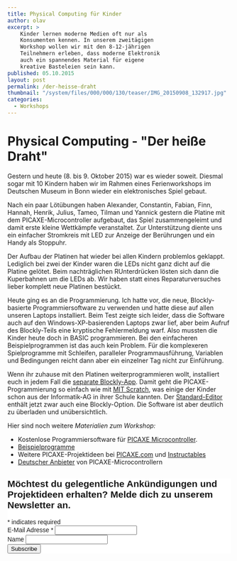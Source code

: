 ```yaml
---
title: Physical Computing für Kinder
author: olav
excerpt: >
    Kinder lernen moderne Medien oft nur als
    Konsumenten kennen. In unserem zweitägigen
    Workshop wollen wir mit den 8-12-jährigen
    Teilnehmern erleben, dass moderne Elektronik
    auch ein spannendes Material für eigene
    kreative Basteleien sein kann.
published: 05.10.2015
layout: post
permalink: /der-heisse-draht
thumbnail: "/system/files/000/000/130/teaser/IMG_20150908_132917.jpg"
categories:
  - Workshops
---
```

# Physical Computing - "Der heiße Draht"

Gestern und heute (8. bis 9. Oktober 2015) war es wieder soweit. Diesmal sogar mit 10 Kindern haben wir im Rahmen eines Ferienworkshops im Deutschen Museum in Bonn wieder ein elektronisches Spiel gebaut.

Nach ein paar Lötübungen haben Alexander, Constantin, Fabian, Finn, Hannah, Henrik, Julius, Tameo, Tilman und Yannick gestern die Platine mit dem PICAXE-Microcontroller aufgebaut, das Spiel zusammengeleimt und damit erste kleine Wettkämpfe veranstaltet. Zur Unterstützung diente uns ein einfacher Stromkreis mit LED zur Anzeige der Berührungen und ein Handy als Stoppuhr.

Der Aufbau der Platinen hat wieder bei allen Kindern problemlos geklappt. Lediglich bei zwei der Kinder waren die LEDs nicht ganz dicht auf die Platine gelötet. Beim nachträglichen RUnterdrücken lösten sich dann die Kuperbahnen um die LEDs ab. Wir haben statt eines Reparaturversuches lieber komplett neue  Platinen bestückt.

Heute ging es an die Programmierung. Ich hatte vor, die neue, Blockly-basierte Programmiersoftware zu verwenden und hatte diese auf allen unseren Laptops installiert. Beim Test zeigte sich leider, dass die Software auch auf den Windows-XP-basierenden Laptops zwar lief, aber beim Aufruf des Blockly-Teils eine kryptische Fehlermeldung warf. Also mussten die Kinder heute doch in BASIC programmieren. Bei den einfacheren Beispielprogrammen ist das auch kein Problem. Für die komplexeren Spielprogramme mit Schleifen, paralleler Programmausführung, Variablen und Bedingungen reicht dann aber ein einzelner Tag nicht zur Einführung.

Wenn ihr zuhause mit den Platinen weiterprogrammieren wollt, installiert euch in jedem Fall die [separate Blockly-App](http://www.picaxe.com/Software/PICAXE/Blockly-for-PICAXE/). Damit geht die PICAXE-Programmierung so einfach wie mit [MIT Scratch](https://scratch.mit.edu/), was einige der Kinder schon aus der Informatik-AG in ihrer Schule kannten. Der [Standard-Editor](http://www.picaxe.com/Software/PICAXE/PICAXE-Editor-6/) enthält jetzt zwar auch eine Blockly-Option. Die Software ist aber deutlich zu überladen und unübersichtlich.      

Hier sind noch weitere *Materialien zum Workshop:*

* Kostenlose Programmiersoftware für [PICAXE Microcontroller](http://www.picaxe.com/Software/). 
* [Beispielprogramme](https://github.com/tinkerthon/Der-heisse-Draht)
* Weitere PICAXE-Projektideen bei [PICAXE.com](http://www.picaxe.com/Project-Gallery) und [Instructables](http://www.instructables.com/howto/picaxe/)
* [Deutscher Anbieter](http://www.picaxe-shop.de/) von PICAXE-Microcontrollern

<!-- Begin MailChimp Signup Form -->
<link href="//cdn-images.mailchimp.com/embedcode/classic-081711.css" rel="stylesheet" type="text/css">
<style type="text/css">
	#mc_embed_signup{background:#fff; clear:left; font:14px Helvetica,Arial,sans-serif; }
	/* Add your own MailChimp form style overrides in your site stylesheet or in this style block.
	   We recommend moving this block and the preceding CSS link to the HEAD of your HTML file. */
</style>
<div id="mc_embed_signup">
<form action="//tinkerthon.us1.list-manage.com/subscribe/post?u=a7d32a98e524ac53109bab878&amp;id=f36f19c7ef" method="post" id="mc-embedded-subscribe-form" name="mc-embedded-subscribe-form" class="validate" target="_blank" novalidate>
    <div id="mc_embed_signup_scroll">
	<h2>Möchtest du gelegentliche Ankündigungen und Projektideen erhalten? Melde dich zu unserem Newsletter an.</h2>
<div class="indicates-required"><span class="asterisk">*</span> indicates required</div>
<div class="mc-field-group">
	<label for="mce-EMAIL">E-Mail Adresse  <span class="asterisk">*</span>
</label>
	<input type="email" value="" name="EMAIL" class="required email" id="mce-EMAIL">
</div>
<div class="mc-field-group">
	<label for="mce-NAME">Name </label>
	<input type="text" value="" name="NAME" class="" id="mce-NAME">
</div>
	<div id="mce-responses" class="clear">
		<div class="response" id="mce-error-response" style="display:none"></div>
		<div class="response" id="mce-success-response" style="display:none"></div>
	</div>    <!-- real people should not fill this in and expect good things - do not remove this or risk form bot signups-->
    <div style="position: absolute; left: -5000px;"><input type="text" name="b_a7d32a98e524ac53109bab878_f36f19c7ef" tabindex="-1" value=""></div>
    <div class="clear"><input type="submit" value="Subscribe" name="subscribe" id="mc-embedded-subscribe" class="button"></div>
    </div>
</form>
</div>
<script type='text/javascript' src='//s3.amazonaws.com/downloads.mailchimp.com/js/mc-validate.js'></script><script type='text/javascript'>(function($) {window.fnames = new Array(); window.ftypes = new Array();fnames[0]='EMAIL';ftypes[0]='email';fnames[1]='NAME';ftypes[1]='text'; /*
 * Translated default messages for the $ validation plugin.
 * Locale: DE
 */
$.extend($.validator.messages, {
	required: "Dieses Feld ist ein Pflichtfeld.",
	maxlength: $.validator.format("Geben Sie bitte maximal {0} Zeichen ein."),
	minlength: $.validator.format("Geben Sie bitte mindestens {0} Zeichen ein."),
	rangelength: $.validator.format("Geben Sie bitte mindestens {0} und maximal {1} Zeichen ein."),
	email: "Geben Sie bitte eine gültige E-Mail Adresse ein.",
	url: "Geben Sie bitte eine gültige URL ein.",
	date: "Bitte geben Sie ein gültiges Datum ein.",
	number: "Geben Sie bitte eine Nummer ein.",
	digits: "Geben Sie bitte nur Ziffern ein.",
	equalTo: "Bitte denselben Wert wiederholen.",
	range: $.validator.format("Geben Sie bitten einen Wert zwischen {0} und {1}."),
	max: $.validator.format("Geben Sie bitte einen Wert kleiner oder gleich {0} ein."),
	min: $.validator.format("Geben Sie bitte einen Wert größer oder gleich {0} ein."),
	creditcard: "Geben Sie bitte ein gültige Kreditkarten-Nummer ein."
});}(jQuery));var $mcj = jQuery.noConflict(true);</script>
<!--End mc_embed_signup-->
